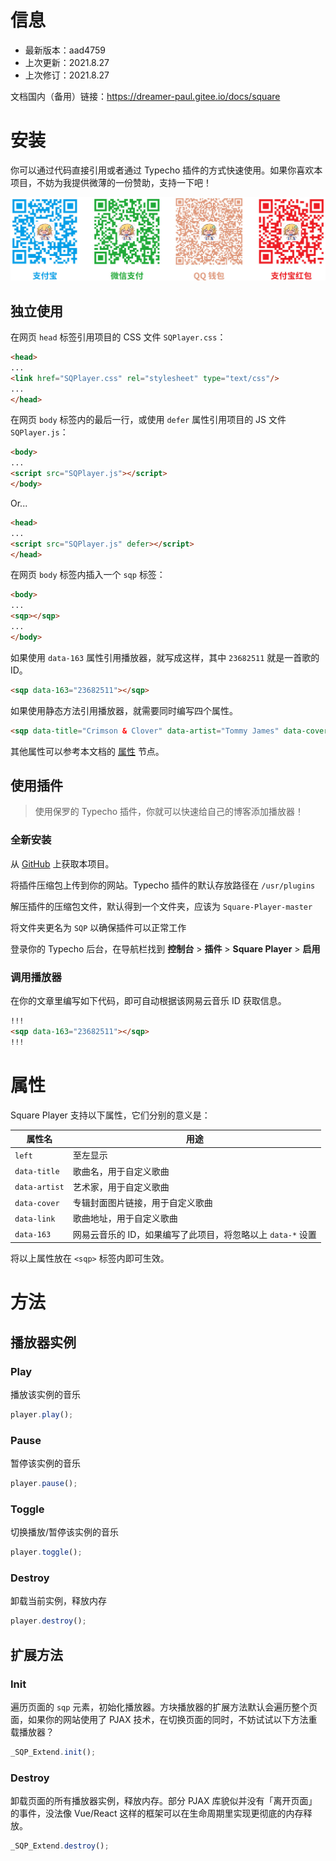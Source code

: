 # 信息

- 最新版本：aad4759
- 上次更新：2021.8.27
- 上次修订：2021.8.27

文档国内（备用）链接：https://dreamer-paul.gitee.io/docs/square

# 安装

你可以通过代码直接引用或者通过 Typecho 插件的方式快速使用。如果你喜欢本项目，不妨为我提供微薄的一份赞助，支持一下吧！

![赞助奇趣保罗](img/donate.jpg)

## 独立使用

在网页 `head` 标签引用项目的 CSS 文件 `SQPlayer.css`：

```html
<head>
...
<link href="SQPlayer.css" rel="stylesheet" type="text/css"/>
...
</head>
```

在网页 `body` 标签内的最后一行，或使用 `defer` 属性引用项目的 JS 文件 `SQPlayer.js`：

```html
<body>
...
<script src="SQPlayer.js"></script>
</body>
```

Or...

```html
<head>
...
<script src="SQPlayer.js" defer></script>
</head>
```

在网页 `body` 标签内插入一个 `sqp` 标签：

```html
<body>
...
<sqp></sqp>
...
</body>
```

如果使用 `data-163` 属性引用播放器，就写成这样，其中 `23682511` 就是一首歌的 ID。

```html
<sqp data-163="23682511"></sqp>
```

如果使用静态方法引用播放器，就需要同时编写四个属性。

```html
<sqp data-title="Crimson & Clover" data-artist="Tommy James" data-cover="封面链接" data-link="歌曲链接"></sqp>
```

其他属性可以参考本文档的 [属性](#属性) 节点。

## 使用插件

> 使用保罗的 Typecho 插件，你就可以快速给自己的博客添加播放器！

### 全新安装

从 [GitHub](https://github.com/Dreamer-Paul/Square-Player) 上获取本项目。

将插件压缩包上传到你的网站。Typecho 插件的默认存放路径在 `/usr/plugins`

解压插件的压缩包文件，默认得到一个文件夹，应该为 `Square-Player-master`

将文件夹更名为 `SQP` 以确保插件可以正常工作

登录你的 Typecho 后台，在导航栏找到 **控制台** > **插件** > **Square Player** > **启用**

### 调用播放器

在你的文章里编写如下代码，即可自动根据该网易云音乐 ID 获取信息。

```html
!!!
<sqp data-163="23682511"></sqp>
!!!
```

# 属性

Square Player 支持以下属性，它们分别的意义是：

属性名|用途
------|----
`left`|至左显示
`data-title`|歌曲名，用于自定义歌曲
`data-artist`|艺术家，用于自定义歌曲
`data-cover`|专辑封面图片链接，用于自定义歌曲
`data-link`|歌曲地址，用于自定义歌曲
`data-163`|网易云音乐的 ID，如果编写了此项目，将忽略以上 `data-*` 设置

将以上属性放在 `<sqp>` 标签内即可生效。

# 方法

## 播放器实例

### Play

播放该实例的音乐

```javascript
player.play();
```

### Pause

暂停该实例的音乐

```javascript
player.pause();
```

### Toggle

切换播放/暂停该实例的音乐

```javascript
player.toggle();
```

### Destroy

卸载当前实例，释放内存

```javascript
player.destroy();
```

## 扩展方法

### Init

遍历页面的 `sqp` 元素，初始化播放器。方块播放器的扩展方法默认会遍历整个页面，如果你的网站使用了 PJAX 技术，在切换页面的同时，不妨试试以下方法重载播放器？

```javascript
_SQP_Extend.init();
```

### Destroy

卸载页面的所有播放器实例，释放内存。部分 PJAX 库貌似并没有「离开页面」的事件，没法像 Vue/React 这样的框架可以在生命周期里实现更彻底的内存释放。

```javascript
_SQP_Extend.destroy();
```
